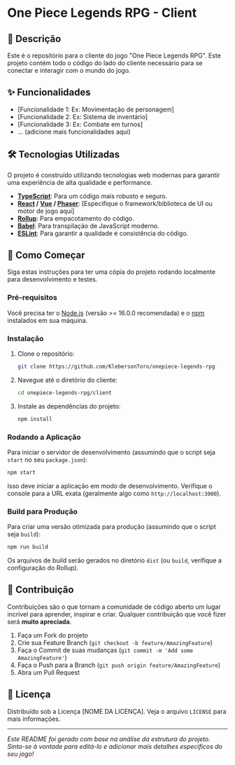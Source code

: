 # One Piece Legends RPG - Client

## 📜 Descrição

Este é o repositório para o cliente do jogo "One Piece Legends RPG". Este projeto contém todo o código do lado do cliente necessário para se conectar e interagir com o mundo do jogo.

## ✨ Funcionalidades

- [Funcionalidade 1: Ex: Movimentação de personagem]
- [Funcionalidade 2: Ex: Sistema de inventário]
- [Funcionalidade 3: Ex: Combate em turnos]
- ... (adicione mais funcionalidades aqui)

## 🛠️ Tecnologias Utilizadas

O projeto é construído utilizando tecnologias web modernas para garantir uma experiência de alta qualidade e performance.

- **[TypeScript](https://www.typescriptlang.org/)**: Para um código mais robusto e seguro.
- **[React](https://reactjs.org/) / [Vue](https://vuejs.org/) / [Phaser](https://phaser.io/)**: [Especifique o framework/biblioteca de UI ou motor de jogo aqui]
- **[Rollup](https://rollupjs.org/)**: Para empacotamento do código.
- **[Babel](https://babeljs.io/)**: Para transpilação de JavaScript moderno.
- **[ESLint](https://eslint.org/)**: Para garantir a qualidade e consistência do código.

## 🚀 Como Começar

Siga estas instruções para ter uma cópia do projeto rodando localmente para desenvolvimento e testes.

### Pré-requisitos

Você precisa ter o [Node.js](https://nodejs.org/) (versão >= 16.0.0 recomendada) e o [npm](https://www.npmjs.com/) instalados em sua máquina.

### Instalação

1.  Clone o repositório:
    ```sh
    git clone https://github.com/KlebersonToro/onepiece-legends-rpg
    ```
2.  Navegue até o diretório do cliente:
    ```sh
    cd onepiece-legends-rpg/client
    ```
3.  Instale as dependências do projeto:
    ```sh
    npm install
    ```

### Rodando a Aplicação

Para iniciar o servidor de desenvolvimento (assumindo que o script seja `start` no seu `package.json`):

```sh
npm start
```

Isso deve iniciar a aplicação em modo de desenvolvimento. Verifique o console para a URL exata (geralmente algo como `http://localhost:3000`).

### Build para Produção

Para criar uma versão otimizada para produção (assumindo que o script seja `build`):

```sh
npm run build
```

Os arquivos de build serão gerados no diretório `dist` (ou `build`, verifique a configuração do Rollup).

## 🤝 Contribuição

Contribuições são o que tornam a comunidade de código aberto um lugar incrível para aprender, inspirar e criar. Qualquer contribuição que você fizer será **muito apreciada**.

1.  Faça um Fork do projeto
2.  Crie sua Feature Branch (`git checkout -b feature/AmazingFeature`)
3.  Faça o Commit de suas mudanças (`git commit -m 'Add some AmazingFeature'`)
4.  Faça o Push para a Branch (`git push origin feature/AmazingFeature`)
5.  Abra um Pull Request

## 📄 Licença

Distribuído sob a Licença [NOME DA LICENÇA]. Veja o arquivo `LICENSE` para mais informações.

---

_Este README foi gerado com base na análise da estrutura do projeto. Sinta-se à vontade para editá-lo e adicionar mais detalhes específicos do seu jogo!_
